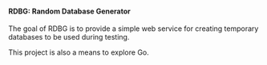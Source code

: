 #### RDBG: Random Database Generator

The goal of RDBG is to provide a simple web service for creating temporary
databases to be used during testing.

This project is also a means to explore Go.
